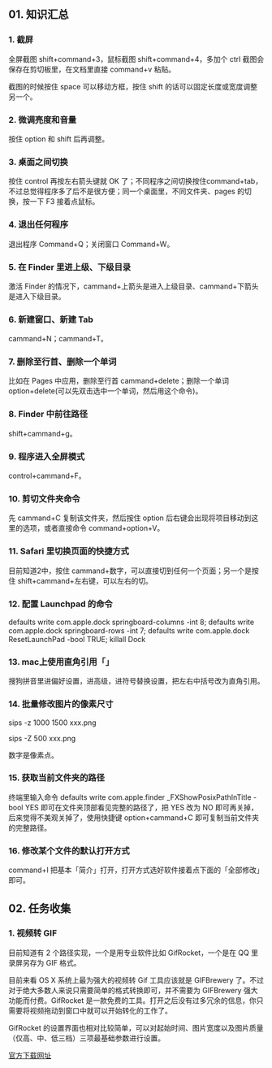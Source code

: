 ## 01. 知识汇总

### 1. 截屏

全屏截图 shift+command+3，鼠标截图 shift+command+4，多加个 ctrl 截图会保存在剪切板里，在文档里直接 command+v 粘贴。

截图的时候按住 space 可以移动方框，按住 shift 的话可以固定长度或宽度调整另一个。

### 2. 微调亮度和音量

按住 option 和 shift 后再调整。

### 3. 桌面之间切换

按住 control 再按左右箭头键就 OK 了；不同程序之间切换按住command+tab，不过总觉得程序多了后不是很方便；同一个桌面里，不同文件夹、pages 的切换，按一下 F3 接着点鼠标。

### 4. 退出任何程序

退出程序 Command+Q；关闭窗口 Command+W。

### 5. 在 Finder 里进上级、下级目录

激活 Finder 的情况下，cammand+上箭头是进入上级目录、cammand+下箭头是进入下级目录。

### 6. 新建窗口、新建 Tab

cammand+N；cammand+T。

### 7. 删除至行首、删除一个单词

比如在 Pages 中应用，删除至行首 cammand+delete；删除一个单词 option+delete(可以先双击选中一个单词，然后用这个命令)。

### 8. Finder 中前往路径

shift+cammand+g。

### 9. 程序进入全屏模式

control+cammand+F。

### 10. 剪切文件夹命令

先 cammand+C 复制该文件夹，然后按住 option 后右键会出现将项目移动到这里的选项，或者直接命令 command+option+V。

### 11. Safari 里切换页面的快捷方式

目前知道2中，按住 cammand+数字，可以直接切到任何一个页面；另一个是按住 shift+cammand+左右键，可以左右的切。

### 12. 配置 Launchpad 的命令

defaults write com.apple.dock springboard-columns -int 8; defaults write com.apple.dock springboard-rows -int 7; defaults write com.apple.dock ResetLaunchPad -bool TRUE; killall Dock

### 13. mac上使用直角引用「」

搜狗拼音里进偏好设置，进高级，进符号替换设置，把左右中括号改为直角引用。

### 14. 批量修改图片的像素尺寸

sips -z 1000 1500 xxx.png

sips -Z 500 xxx.png

数字是像素点。

### 15. 获取当前文件夹的路径

终端里输入命令 defaults write com.apple.finder _FXShowPosixPathInTitle -bool YES 即可在文件夹顶部看见完整的路径了，把 YES 改为 NO 即可再关掉，后来觉得不美观关掉了，使用快捷键 option+cammand+C 即可复制当前文件夹的完整路径。

### 16. 修改某个文件的默认打开方式

command+I 把基本「简介」打开，打开方式选好软件接着点下面的「全部修改」即可。

## 02. 任务收集

### 1. 视频转 GIF

目前知道有 2 个路径实现，一个是用专业软件比如 GifRocket，一个是在 QQ 里录屏另存为 GIF 格式。

目前来看 OS X 系统上最为强大的视频转 Gif 工具应该就是 GIFBrewery 了。不过对于绝大多数人来说只需要简单的格式转换即可，并不需要为 GIFBrewery 强大功能而付费。GifRocket 是一款免费的工具。打开之后没有过多冗余的信息，你只需要将视频拖动到窗口中就可以开始转化的工作了。

GifRocket 的设置界面也相对比较简单，可以对起始时间、图片宽度以及图片质量（仅高、中、低三档）三项最基础参数进行设置。

[官方下载网址](http://www.gifrocket.com/)

